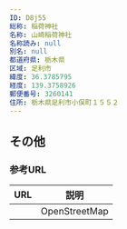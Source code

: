 ```yaml
---
ID: D8j55
総称: 稲荷神社
名称: 山崎稲荷神社
名称読み: null
別名: null
都道府県: 栃木県
区域: 足利市
緯度: 36.3785795
経度: 139.3758926
郵便番号: 3260141
住所: 栃木県足利市小俣町１５５２
---
```


## その他

### 参考URL

| URL | 説明          |
| --- | ------------- |
|     | OpenStreetMap |
